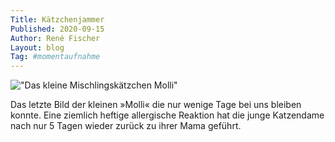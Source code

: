 ```yaml
---
Title: Kätzchenjammer
Published: 2020-09-15
Author: René Fischer
Layout: blog
Tag: #momentaufnahme
---
```

!["Das kleine Mischlingskätzchen Molli"](2020-09-15-12-28-19.jpg)

Das letzte Bild der kleinen »Molli« die nur wenige Tage bei uns bleiben konnte. Eine ziemlich heftige allergische Reaktion hat die junge Katzendame nach nur 5 Tagen wieder zurück zu ihrer Mama geführt.
